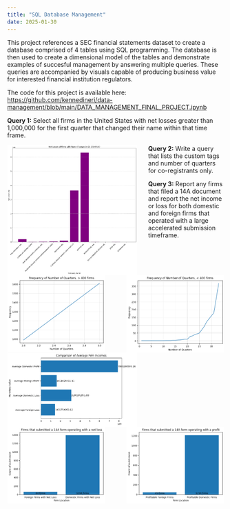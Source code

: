 ```yaml
---
title: "SQL Database Management"
date: 2025-01-30
---
```


This project references a SEC financial statements dataset to create a database comprised of 4 tables using SQL programming. The database is then used to create a dimensional model of the tables and demonstrate examples of succesful management by answering multiple queries. These queries are accompanied by visuals capable of producing business value for interested financial institution regulators.

The code for this project is available here: https://github.com/kennedineri/data-management/blob/main/DATA_MANAGEMENT_FINAL_PROJECT.ipynb

**Query 1:** Select all firms in the United States with net losses greater than 1,000,000 for the first quarter that changed their name within that time frame.

<div style="width: 100%;">
    <img src="https://github.com/kennedineri/data-management/blob/main/query-images/Q1%20Total%20Net%20Losses%20.png?raw=true" alt="Left Image" style="width: 60%; float: left; margin-right: 5%;">
</div>

**Query 2:** Write a query that lists the custom tags and number of quarters for co-registrants only.

<div style="width: 100%;">
    <img src="https://github.com/kennedineri/data-management/blob/main/query-images/Q2%20Frequency%20of%20Custom%20Tags%20%3E%20400.png?raw=true" alt="Left Image" style="width: 45%; float: left; margin-right: 5%;">
    <img src="https://github.com/kennedineri/data-management/blob/main/query-images/Q2%20Frequency%20of%20Custom%20Tags%20%3C%20400.png?raw=true" alt="Right Image" style="width: 45%; float: right;">
</div>

**Query 3:** Report any firms that filed a 14A document and report the net income or loss for both domestic and foreign firms that operated with a large accelerated submission timeframe.

<div style="width: 100%;">
    <img src="https://github.com/kennedineri/data-management/blob/main/query-images/Q3%20Average%20Foreign%20&%20Domestic%20Incomes.png?raw=true" alt="Left Image" style="width: 60%; float: left; margin-right: 5%;">
</div>

<div style="width: 100%;">
    <img src="https://github.com/kennedineri/data-management/blob/main/query-images/Q3%2014A%20Form%20Submisson%20Losses.png?raw=true" alt="Left Image" style="width: 45%; float: left; margin-right: 5%;">
    <img src="https://github.com/kennedineri/data-management/blob/main/query-images/Q3%2014A%20Forms%20with%20Profits.png?raw=true" alt="Right Image" style="width: 45%; float: right;">
</div>
